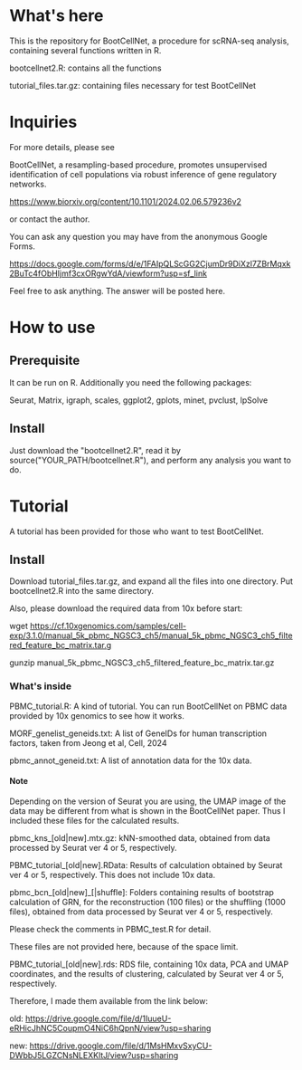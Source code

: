 # What's here

This is the repository for BootCellNet, a procedure for scRNA-seq analysis, containing several functions written in R.

bootcellnet2.R: contains all the functions

tutorial_files.tar.gz: containing files necessary for test BootCellNet

# Inquiries

For more details, please see

BootCellNet, a resampling-based procedure, promotes unsupervised identification of cell populations via robust inference of gene regulatory networks.

https://www.biorxiv.org/content/10.1101/2024.02.06.579236v2

or contact the author.

You can ask any question you may have from the anonymous Google Forms.

https://docs.google.com/forms/d/e/1FAIpQLScGG2CjumDr9DiXzl7ZBrMqxk2BuTc4fObHIjmf3cxORgwYdA/viewform?usp=sf_link

Feel free to ask anything. The answer will be posted here.

# How to use

## Prerequisite

It can be run on R. Additionally you need the following packages:

Seurat, Matrix, igraph, scales, ggplot2, gplots, minet, pvclust, lpSolve

## Install

Just download the "bootcellnet2.R", read it by source("YOUR_PATH/bootcellnet.R"), and perform any analysis you want to do.

# Tutorial

A tutorial has been provided for those who want to test BootCellNet.

## Install

Download tutorial_files.tar.gz, and expand all the files into one directory. Put bootcellnet2.R into the same directory.

Also, please download the required data from 10x before start:

wget https://cf.10xgenomics.com/samples/cell-exp/3.1.0/manual_5k_pbmc_NGSC3_ch5/manual_5k_pbmc_NGSC3_ch5_filtered_feature_bc_matrix.tar.g

gunzip manual_5k_pbmc_NGSC3_ch5_filtered_feature_bc_matrix.tar.gz

### What's inside

PBMC_tutorial.R: A kind of tutorial. You can run BootCellNet on PBMC data provided by 10x genomics to see how it works.

MORF_genelist_geneids.txt: A list of GeneIDs for human transcription factors, taken from Jeong et al, Cell, 2024

pbmc_annot_geneid.txt: A list of annotation data for the 10x data.

#### Note
Depending on the version of Seurat you are using, the UMAP image of the data may be different from what is shown in the BootCellNet paper. Thus I included these files for the calculated results.

pbmc_kns_[old|new].mtx.gz: kNN-smoothed data, obtained from data processed by Seurat ver 4 or 5, respectively.

PBMC_tutorial_[old|new].RData: Results of calculation obtained by Seurat ver 4 or 5, respectively. This does not include 10x data.

pbmc_bcn_[old|new]_[|shuffle]: Folders containing results of bootstrap calculation of GRN, for the reconstruction (100 files) or the shuffling (1000 files), obtained from data processed by Seurat ver 4 or 5, respectively.

Please check the comments in PBMC_test.R for detail.

These files are not provided here, because of the space limit.

PBMC_tutorial_[old|new].rds: RDS file, containing 10x data, PCA and UMAP coordinates, and the results of clustering, calculated by Seurat ver 4 or 5, respectively.

Therefore, I made them available from the link below:

old: https://drive.google.com/file/d/1IuueU-eRHicJhNC5CoupmO4NiC6hQpnN/view?usp=sharing

new: https://drive.google.com/file/d/1MsHMxvSxyCU-DWbbJ5LGZCNsNLEXKltJ/view?usp=sharing




